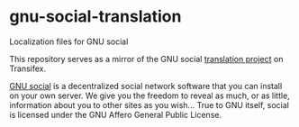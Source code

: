 # gnu-social-translation
Localization files for GNU social

This repository serves as a mirror of the GNU social [translation project](https://www.transifex.com/projects/p/gnu-social/) on Transifex.

[GNU social](http://gnu.io/social/) is a decentralized social network software that you can install on your own server. We give you the freedom to reveal as much, or as little, information about you to other sites as you wish... True to GNU itself, social is licensed under the GNU Affero General Public License. 
